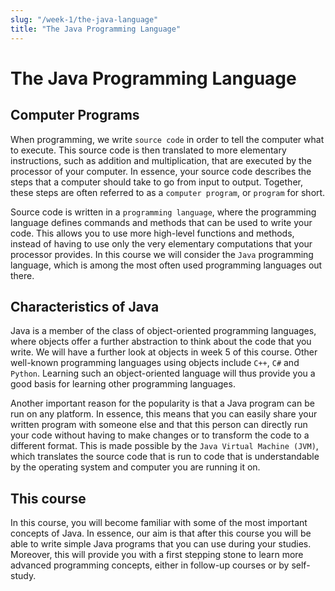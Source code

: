 ```yaml
---
slug: "/week-1/the-java-language"
title: "The Java Programming Language"
---
```


# The Java Programming Language

## Computer Programs
When programming, we write `source code` in order to tell the computer what to execute.
This source code is then translated to more elementary instructions, such as addition and multiplication, that are executed by the processor of your computer.
In essence, your source code describes the steps that a computer should take to go from input to output.
Together, these steps are often referred to as a `computer program`, or `program` for short.

Source code is written in a `programming language`, where the programming language defines commands and methods that can be used to write your code.
This allows you to use more high-level functions and methods, instead of having to use only the very elementary computations that your processor provides.
In this course we will consider the `Java` programming language, which is among the most often used programming languages out there.

## Characteristics of Java
Java is a member of the class of object-oriented programming languages, where objects offer a further abstraction to think about the code that you write.
We will have a further look at objects in week 5 of this course.
Other well-known programming languages using objects include `C++`, `C#` and `Python`.
Learning such an object-oriented language will thus provide you a good basis for learning other programming languages.

Another important reason for the popularity is that a Java program can be run on any platform.
In essence, this means that you can easily share your written program with someone else and that this person can directly run your code without having to make changes or to transform the code to a different format.
This is made possible by the `Java Virtual Machine (JVM)`, which translates the source code that is run to code that is understandable by the operating system and computer you are running it on.

## This course
In this course, you will become familiar with some of the most important concepts of Java.
In essence, our aim is that after this course you will be able to write simple Java programs that you can use during your studies.
Moreover, this will provide you with a first stepping stone to learn more advanced programming concepts, either in follow-up courses or by self-study.
